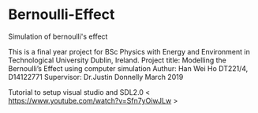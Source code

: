 # Bernoulli-Effect
Simulation of bernoulli's effect

This is a final year project for BSc Physics with Energy and Environment in Technological University Dublin, Ireland.
Project title: Modelling the Bernoulli’s Effect using computer simulation
Authur: Han Wei Ho
DT221/4, D14122771
Supervisor: Dr.Justin Donnelly
March 2019

Tutorial to setup visual studio and SDL2.0
< https://www.youtube.com/watch?v=Sfn7yOiwJLw >

